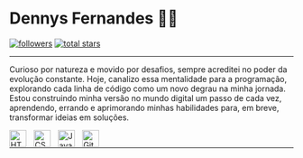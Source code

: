 # Dennys Fernandes 🤙🏼
<p align="left">
      <a href="https://github.com/fernandesdennys?tab=followers">
         <img alt="followers" title="Follow me on Github" src="https://custom-icon-badges.demolab.com/github/followers/fernandesdennys?color=236ad3&labelColor=1155ba&style=for-the-badge&logo=person-add&label=Follow&logoColor=white"/></a>
      <a href="https://github.com/fernandesdennys?tab=repositories&sort=stargazers">
         <img alt="total stars" title="Total stars on GitHub" src="https://custom-icon-badges.demolab.com/github/stars/fernandesdennys?color=55960c&style=for-the-badge&labelColor=488207&logo=star"/></a>
   </p>

---

<p>Curioso por natureza e movido por desafios, sempre acreditei no poder da evolução constante. Hoje, canalizo essa mentalidade para a programação, explorando cada linha de código como um novo degrau na minha jornada. Estou construindo minha versão no mundo digital um passo de cada vez, aprendendo, errando e aprimorando minhas habilidades para, em breve, transformar ideias em soluções.
</p>
<div style="display: inline_block">
    <img align="left" alt="HTML" width="30px" style="padding-right:10px;" src="https://cdn.jsdelivr.net/gh/devicons/devicon@latest/icons/html5/html5-original.svg" />
<img align="left" alt="CSS" width="30px" style="padding-right:10px;" src="https://cdn.jsdelivr.net/gh/devicons/devicon@latest/icons/css3/css3-original.svg" />
<img align="left" alt="JavaScript" width="30px" style="padding-right:10px;" src="https://cdn.jsdelivr.net/gh/devicons/devicon@latest/icons/javascript/javascript-original.svg" />
<img align="left" alt="GitHub" width="30px" style="padding-right:10px;" src="https://cdn.jsdelivr.net/gh/devicons/devicon/icons/github/github-original.svg" />
</div><br/>

---
